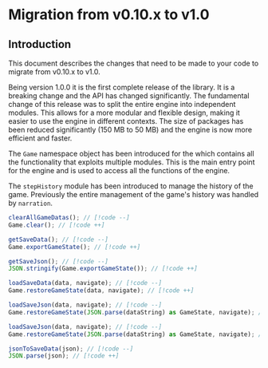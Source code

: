 # Migration from v0.10.x to v1.0

## Introduction

This document describes the changes that need to be made to your code to migrate from v0.10.x to v1.0.

Being version 1.0.0 it is the first complete release of the library. It is a breaking change and the API has changed significantly. The fundamental change of this release was to split the entire engine into independent modules. This allows for a more modular and flexible design, making it easier to use the engine in different contexts. The size of packages has been reduced significantly (150 MB to 50 MB) and the engine is now more efficient and faster.

The `Game` namespace object has been introduced for the which contains all the functionality that exploits multiple modules. This is the main entry point for the engine and is used to access all the functions of the engine.

The `stepHistory` module has been introduced to manage the history of the game. Previously the entire management of the game's history was handled by `narration`.

```ts
clearAllGameDatas(); // [!code --]
Game.clear(); // [!code ++]
```

```ts
getSaveData(); // [!code --]
Game.exportGameState(); // [!code ++]
```

```ts
getSaveJson(); // [!code --]
JSON.stringify(Game.exportGameState()); // [!code ++]
```

```ts
loadSaveData(data, navigate); // [!code --]
Game.restoreGameState(data, navigate); // [!code ++]
```

```ts
loadSaveJson(data, navigate); // [!code --]
Game.restoreGameState(JSON.parse(dataString) as GameState, navigate); // [!code ++]
```

```ts
loadSaveJson(data, navigate); // [!code --]
Game.restoreGameState(JSON.parse(dataString) as GameState, navigate); // [!code ++]
```

```ts
jsonToSaveData(json); // [!code --]
JSON.parse(json); // [!code ++]
```
